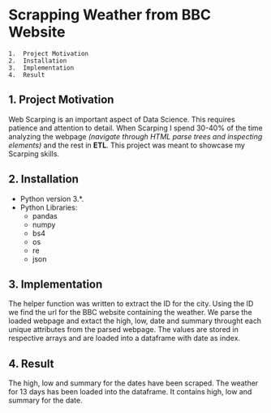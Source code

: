 
# Scrapping Weather from BBC Website
    1.  Project Motivation
    2.  Installation
    3.  Implementation
    4.  Result


## 1. Project Motivation
Web Scarping is an important aspect of Data Science. This requires patience and attention to detail. When Scarping I spend 30-40% of the time analyzing the webpage *(navigate through HTML parse trees and inspecting elements)* and the rest in **ETL**. This project was meant to showcase my Scarping skills.
## 2. Installation
* Python version 3.*.
* Python Libraries:
     * pandas
     * numpy
     * bs4
     * os
     * re
     * json
      
## 3. Implementation
The helper function was written to extract the ID for the city. Using the ID we find the url for the BBC website containing the weather. We parse the loaded webpage and extact the high, low, date and summary throught each unique attributes from the parsed webpage. The values are stored in respective arrays and are loaded into a dataframe with date as index. 
## 4. Result
The high, low and summary for the dates have been scraped. The weather for 13 days has been loaded into the dataframe. It contains high, low and summary for the date.